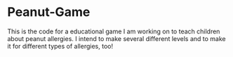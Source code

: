 # Peanut-Game
This is the code for a educational game I am working on to teach children about peanut allergies. I intend to make several different levels and to make it for different types of allergies, too! 
